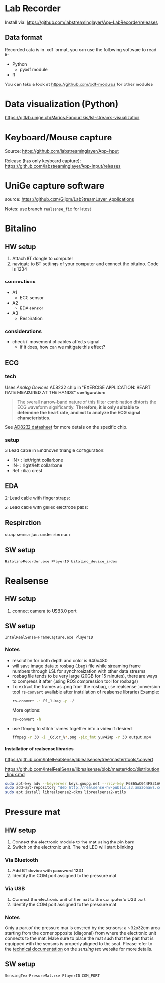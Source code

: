 # Lab Recorder

Install via: 
https://github.com/labstreaminglayer/App-LabRecorder/releases

## Data format
Recorded data is in .xdf format, you can use the following software to read it:
* Python
  * pyxdf module
* R

You can take a look at https://github.com/xdf-modules for other modules


# Data visualization (Python)
https://gitlab.unige.ch/Marios.Fanourakis/lsl-streams-visualization

# Keyboard/Mouse capture
Source:
https://github.com/labstreaminglayer/App-Input

Release (has only keyboard capture): 
https://github.com/labstreaminglayer/App-Input/releases

# UniGe capture software
source:
https://github.com/Gijom/LabStreamLayer_Applications

Notes: use branch `realsense_fix` for latest

# Bitalino

## HW setup
1. Attach BT dongle to computer
2. navigate to BT settings of your computer and connect the bitalino. Code is 1234

### connections
* A1
  * ECG sensor
* A2
  * EDA sensor
* A3
  * Respiration

### considerations
* check if movement of cables affects signal
  * if it does, how can we mitigate this effect?

## ECG

### tech

Uses *Analog Devices* AD8232 chip in "EXERCISE APPLICATION: HEART RATE MEASURED AT THE HANDS" configuration:
> The overall narrow-band nature of this filter combination distorts the ECG waveform significantly. **Therefore, it is only suitable to determine the heart rate, and not to analyze the ECG signal characteristics.**

See [AD8232 datasheet](https://www.analog.com/media/en/technical-documentation/data-sheets/AD8232.pdf) for more details on the specific chip.

### setup

3 Lead cable in Eindhoven triangle configuration:
* IN+ : left/right collarbone 
* IN- : right/left collarbone
* Ref : iliac crest


## EDA

2-Lead cable with finger straps:

2-Lead cable with gelled electrode pads:


## Respiration

strap sensor just under sternum

## SW setup
```
BitalinoRecorder.exe PlayerID bitalino_device_index
```

# Realsense
## HW setup
1. connect camera to USB3.0 port

## SW setup
```
IntelRealSense-FrameCapture.exe PlayerID
```

### Notes
* resolution for both depth and color is 640x480
* will save image data to rosbag (.bag) file while streaming frame numbers through LSL for synchronization with other data streams
* rosbag file tends to be very large (20GB for 15 minutes), there are ways to compress it after (using ROS compression tool for rosbags)
* To extract the frames as .png from the rosbag, use realsense conversion tool `rs-convert` available after installation of realsense libraries
   Example:
   ```bash
   rs-convert -i P1_1.bag -p ./
   ```
   More options:
   ```bash
   rs-convert -h
   ```
* use ffmpeg to stitch frames together into a video if desired
   ```bash
   ffmpeg -r 30 -i _Color_%*.png -pix_fmt yuv420p -r 30 output.mp4
   ```

#### Installation of realsense libraries
https://github.com/IntelRealSense/librealsense/tree/master/tools/convert

https://github.com/IntelRealSense/librealsense/blob/master/doc/distribution_linux.md

```bash
sudo apt-key adv --keyserver keys.gnupg.net --recv-key F6E65AC044F831AC80A06380C8B3A55A6F3EFCDE || sudo apt-key adv --keyserver hkp://keyserver.ubuntu.com:80 --recv-key F6E65AC044F831AC80A06380C8B3A55A6F3EFCDE
sudo add-apt-repository "deb http://realsense-hw-public.s3.amazonaws.com/Debian/apt-repo bionic main" -u
sudo apt install librealsense2-dkms librealsense2-utils
```

# Pressure mat

## HW setup

1. Connect the electronic module to the mat using the pin bars
2. Switch on the electronic unit. The red LED will start blinking

### Via Bluetooth
1. Add BT device with password 1234
2. Identify the COM port assigned to the pressure mat

### Via USB
1. Connect the electronic unit of the mat to the computer's USB port
2. Identify the COM port assigned to the pressure mat

### Notes
Only a part of the pressure mat is covered by the sensors: 
a \~32x32cm area starting from the corner opposite (diagonal) from where the electronic unit connects to the mat. 
Make sure to place the mat such that the part that is equipped with the sensors is properly aligned to the seat. 
Please refer to the [technical documentation](http://sensingtex.com/wp-content/uploads/2018/02/114_WHITE_PAPER_Seating_Mat_English_rev_09.pdf) on the *sensing tex* website for more details.

## SW setup

```
SensingTex-PresureMat.exe PlayerID COM_PORT
```